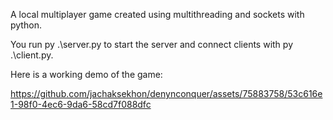 A local multiplayer game created using multithreading and sockets with python.

You run py .\server.py to start the server and connect clients with py .\client.py.

Here is a working demo of the game:

https://github.com/jachaksekhon/denynconquer/assets/75883758/53c616e1-98f0-4ec6-9da6-58cd7f088dfc
